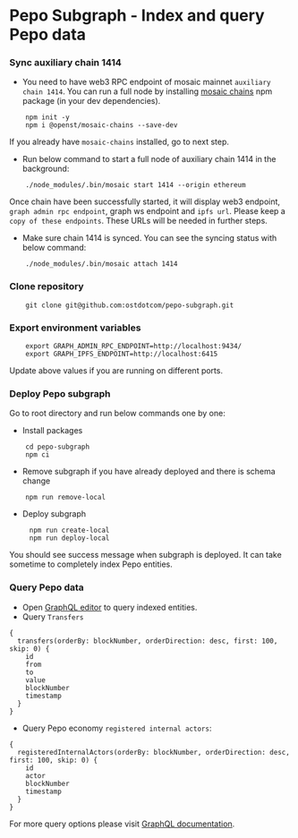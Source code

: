 # Pepo Subgraph - Index and query Pepo data

### Sync auxiliary chain 1414

- You need to have web3 RPC endpoint of mosaic mainnet `auxiliary chain 1414`. You can run a full node by installing [mosaic chains](https://github.com/mosaicdao/mosaic-chains) npm package (in your 
dev dependencies).

```
    npm init -y
    npm i @openst/mosaic-chains --save-dev
```
If you already have `mosaic-chains` installed, go to next step.

- Run below command to start a full node of auxiliary chain 1414 in the background:

```
    ./node_modules/.bin/mosaic start 1414 --origin ethereum 
```
Once chain have been successfully started, it will display web3 endpoint, `graph admin rpc endpoint`, graph ws endpoint and `ipfs url`. Please keep a `copy of these endpoints`. These URLs will be 
needed in further steps.

- Make sure chain 1414 is synced. You can see the syncing status with below command:
```
    ./node_modules/.bin/mosaic attach 1414
```

### Clone repository
```
    git clone git@github.com:ostdotcom/pepo-subgraph.git
```

### Export environment variables

```
    export GRAPH_ADMIN_RPC_ENDPOINT=http://localhost:9434/
    export GRAPH_IPFS_ENDPOINT=http://localhost:6415
```
Update above values if you are running on different ports.

### Deploy Pepo subgraph

Go to root directory and run below commands one by one:
- Install packages
```
    cd pepo-subgraph
    npm ci
```

- Remove subgraph if you have already deployed and there is schema change
```
    npm run remove-local
```

- Deploy subgraph
```
     npm run create-local 
     npm run deploy-local
```

You should see success message when subgraph is deployed. 
It can take sometime to completely index Pepo entities.

### Query Pepo data

- Open [GraphQL editor](http://localhost:11414/subgraphs/name/ostdotcom/pepo-subgraph/graphql) to query indexed entities. 
- Query `Transfers`
```
{
  transfers(orderBy: blockNumber, orderDirection: desc, first: 100, skip: 0) {
    id
    from
    to
    value
    blockNumber
    timestamp
  }
}
```
- Query Pepo economy `registered internal actors`:
```
{
  registeredInternalActors(orderBy: blockNumber, orderDirection: desc, first: 100, skip: 0) {
    id
    actor
    blockNumber
    timestamp
  }
}
```


For more query options please visit [GraphQL documentation](https://graphql.org/learn/queries/).
 
